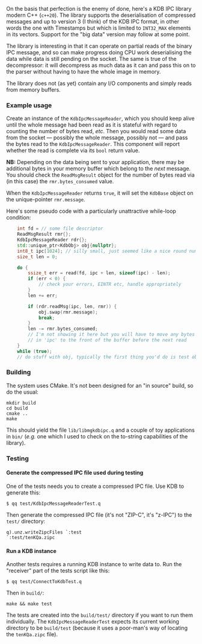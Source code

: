 On the basis that perfection is the enemy of done, here's a KDB IPC library modern C++ (`c++20`). The library supports the deserialisation of compressed messages and up to version 3 (I think) of the KDB IPC format, in other words the one with Timestamps but which is limited to `INT32_MAX` elements in its vectors. Support for the "big data" version may follow at some point. 

The library is interesting in that it can operate on partial reads of the binary IPC message, and so can make progress doing CPU work deserialising the data while data is still pending on the socket. The same is true of the decompressor: it will decompress as much data as it can and pass this on to the parser without having to have the whole image in memory.

The library does not (as yet) contain any I/O components and simply reads from memory buffers.

### Example usage

Create an instance of the `KdbIpcMessageReader`, which you should keep alive until the whole message had been read as it is stateful with regard to counting the number of bytes read, _etc_. Then you would read some data from the socket — possibly the whole message, possibly not — and pass the bytes read to the `KdbIpcMessageReader`. This component will report whether the read is complete via its `bool` return value. 

**NB:** Depending on the data being sent to your application, there may be additional bytes in your memory buffer which belong to the _next_ message. You should check the `ReadMsgResult` object for the number of bytes read via (in this case) the `rmr.bytes_consumed` value.

When the `KdbIpcMessageReader` returns `true`, it will set the `KdbBase` object on the unique-pointer `rmr.message`.

Here's some pseudo code with a particularly unattractive while-loop condition:

```C++
    int fd = // some file descriptor
    ReadMsgResult rmr{};
    KdbIpcMessageReader rdr{};
    std::unique_ptr<KdbObj> obj{nullptr};
    int8_t ipc[1024]; // silly small, just seemed like a nice round number
    size_t len = 0;

    do {
        ssize_t err = read(fd, ipc + len, sizeof(ipc) - len);
        if (err < 0) {
            // check your errors, EINTR etc, handle appropriately
        }
        len += err;

        if (rdr.readMsg(ipc, len, rmr)) {
            obj.swap(rmr.message);
            break;
        }
        len -= rmr.bytes_consumed;
        // I'm not showing it here but you will have to move any bytes remaining
        // in 'ipc' to the front of the buffer before the next read
    }
    while (true);
    // do stuff with obj, typically the first thing you'd do is test obj->m_typ
```

### Building

The system uses CMake. It's not been designed for an "in source" build, so do the usual:

```
mkdir build
cd build
cmake ..
make
```
This should yield the file `lib/libmgkdbipc.q` and a couple of toy applications in `bin/` (_e.g._ one which I used to check on the to-string capabilities of the library).

### Testing

#### Generate the compressed IPC file used during testing

One of the tests needs you to create a compressed IPC file. Use KDB to generate this:
```
$ qq test/KdbIpcMessageReaderTest.q
```

Then generate the compressed IPC file (it's not "ZIP-C", it's "z-IPC") to the `test/` directory: 
```
q).unz.writeZipcFiles `:test
`:test/tenKQa.zipc
```

#### Run a KDB instance 

Another tests requires a running KDB instance to write data to. Run the "receiver" part of the tests script like this:
```
$ qq test/ConnectToKdbTest.q
```

Then in `build/`:
```
make && make test
```

The tests are created into the `build/test/` directory if you want to run them individually. The `KdbIpcMessageReaderTest` expects its current working directory to be `build/test` (because it uses a poor-man's way of locating the `tenKQa.zipc` file).
